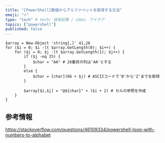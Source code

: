 ```yaml
---
title: "[PowerShell]数値からアルファベットを取得する方法"
emoji: "🔥"
type: "tech" # tech: 技術記事 / idea: アイデア
topics: ["powershell"]
published: false
---
```


```powershell:
$array = New-Object 'string[,]' 41,26
for ($i = 0; $i -lt $array.GetLength(0); $i++) {
    for ($j = 0; $j -lt $array.GetLength(1); $j++) {
        if ($j -eq 25) {
            $char = "AA" # 26番目の列は'AA'とする
        }
        else {
            $char = [char](66 + $j) # ASCIIコードで'B'から'Z'までを取得
        }

        $array[$i,$j] = "@${char}" + ($i + 2) # セルの参照を作成
    }
}
```

## 参考情報

https://stackoverflow.com/questions/46109334/powershell-loop-with-numbers-to-alphabet
